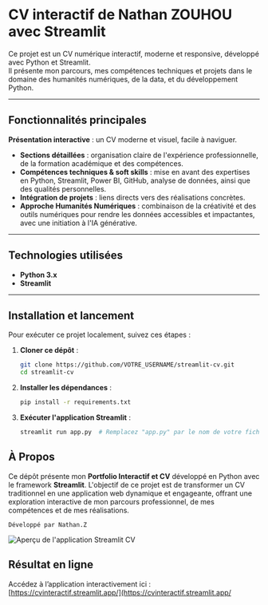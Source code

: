 # CV interactif de Nathan ZOUHOU avec Streamlit

Ce projet est un CV numérique interactif, moderne et responsive, développé avec Python et Streamlit.  
Il présente mon parcours, mes compétences techniques et projets dans le domaine des humanités numériques, de la data, et du développement Python.

---

## Fonctionnalités principales

**Présentation interactive** : un CV moderne et visuel, facile à naviguer.
- **Sections détaillées** : organisation claire de l'expérience professionnelle, de la formation académique et des compétences.
- **Compétences techniques & soft skills** : mise en avant des expertises en Python, Streamlit, Power BI, GitHub, analyse de données, ainsi que des qualités personnelles.
- **Intégration de projets** : liens directs vers des réalisations concrètes.
- **Approche Humanités Numériques** : combinaison de la créativité et des outils numériques pour rendre les données accessibles et impactantes, avec une initiation à l'IA générative.

---

## Technologies utilisées

- **Python 3.x**  
- **Streamlit**
  
---

## Installation et lancement

Pour exécuter ce projet localement, suivez ces étapes :

1. **Cloner ce dépôt** :
   ```bash
   git clone https://github.com/VOTRE_USERNAME/streamlit-cv.git
   cd streamlit-cv

2.  **Installer les dépendances** :
    ```bash
    pip install -r requirements.txt
    ```
    
3.  **Exécuter l'application Streamlit** :
    ```bash
    streamlit run app.py  # Remplacez "app.py" par le nom de votre fichier principal si différent
    ```

## À Propos 
 
Ce dépôt présente mon **Portfolio Interactif et CV** développé en Python avec le framework **Streamlit**. 
L'objectif de ce projet est de transformer un CV traditionnel en une application web dynamique et engageante, offrant une exploration interactive de mon parcours professionnel, de mes compétences et de mes réalisations.
  
```
Développé par Nathan.Z
```
![Aperçu de l'application Streamlit CV](assets/screenshot_streamlit_cv.png)


##  Résultat en ligne

Accédez à l’application interactivement ici :  
[https://cvinteractif.streamlit.app/](https://cvinteractif.streamlit.app/
